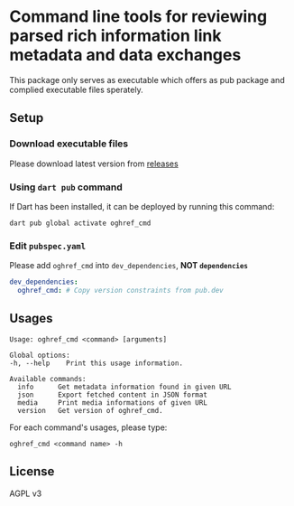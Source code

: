# Command line tools for reviewing parsed rich information link metadata and data exchanges

This package only serves as executable which offers as pub package and complied executable files sperately.

## Setup

### Download executable files

Please download latest version from [releases](https://github.com/rk0cc/oghref_cmd/releases)

### Using `dart pub` command

If Dart has been installed, it can be deployed by running this command:

```console
dart pub global activate oghref_cmd
```

### Edit `pubspec.yaml`

Please add `oghref_cmd` into `dev_dependencies`, **NOT `dependencies`**

```yaml
dev_dependencies:
  oghref_cmd: # Copy version constraints from pub.dev
```

## Usages

```console
Usage: oghref_cmd <command> [arguments]

Global options:
-h, --help    Print this usage information.

Available commands:
  info      Get metadata information found in given URL
  json      Export fetched content in JSON format
  media     Print media informations of given URL
  version   Get version of oghref_cmd.
```

For each command's usages, please type:

```console
oghref_cmd <command name> -h
```

## License

AGPL v3
